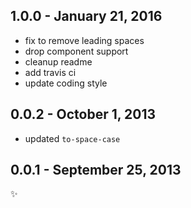 
1.0.0 - January 21, 2016
------------------------
* fix to remove leading spaces
* drop component support
* cleanup readme
* add travis ci
* update coding style

0.0.2 - October 1, 2013
-----------------------
* updated `to-space-case`

0.0.1 - September 25, 2013
--------------------------
:sparkles:
